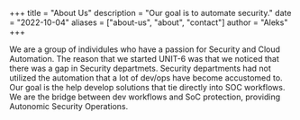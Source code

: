 +++
title = "About Us"
description = "Our goal is to automate security."
date = "2022-10-04"
aliases = ["about-us", "about", "contact"]
author = "Aleks"
+++

We are a group of individules who have a passion for Security and Cloud Automation. The reason that we started UNIT-6 was that we noticed that there was a gap in Security departmets. Security departments had not utilized the automation that a lot of dev/ops have become accustomed to. Our goal is the help develop solutions that tie directly into SOC workflows. We are the bridge between dev workflows and SoC protection, providing Autonomic Security Operations.
